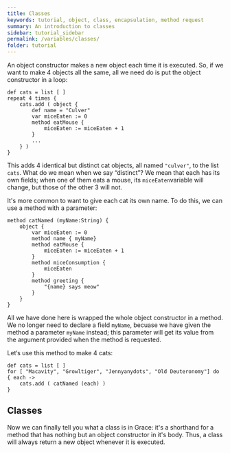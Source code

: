 ```yaml
---
title: Classes
keywords: tutorial, object, class, encapsulation, method request
summary: An introduction to classes
sidebar: tutorial_sidebar
permalink: /variables/classes/
folder: tutorial
---
```

An object constructor makes a new object each time it is executed. 
So, if we want to make 4 objects all the same, all we need do is put the
object constructor in a loop:

```
def cats = list [ ]
repeat 4 times {
    cats.add ( object {
        def name = "Culver"
        var miceEaten := 0
        method eatMouse {
            miceEaten := miceEaten + 1
        }
        ...
    } )
}
```
This adds 4 identical but distinct cat objects, all named `"culver"`, to the list `cats`.
What do we mean when we say “distinct”?  We mean that each has its own fields;
when one of them eats a mouse, its 
`miceEaten`variable will change, but those of the other 3 will not.

It's more common to want to give each cat its own name.  To do this, we can use a 
method with a parameter:

```
method catNamed (myName:String) {
    object {
        var miceEaten := 0
        method name { myName} 
        method eatMouse {
            miceEaten := miceEaten + 1
        }
        method miceConsumption {
            miceEaten
        }
        method greeting {
            "{name} says meow"
        }
    }
}
```
All we have done here is wrapped the whole object constructor in a method.
We no longer need to declare a field `myName`, becuase we have given the method a
parameter `myName` instead; this parameter will get its value from the argument 
provided when the method is requested.

<object id="example-1" data="{{site.editor}}?object+method" width="100%" height="550px"> </object>

Let‘s use this method to make 4 cats:
```
def cats = list [ ]
for [ "Macavity", "Growltiger", "Jennyanydots", "Old Deuteronomy"] do { each ->
    cats.add ( catNamed (each) )
}
```    
## Classes

Now we can finally tell you what a class is in Grace: it's a shorthand for
a method that has nothing but an object constructor in it's body.  Thus, a 
class will always return a new object whenever it is executed.


